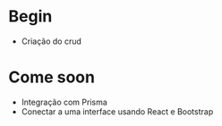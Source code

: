 # Begin

 * Criação do crud


# Come soon

 * Integração com Prisma
 * Conectar a uma interface usando React e Bootstrap